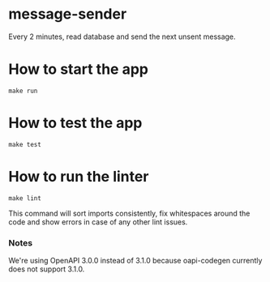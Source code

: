 # message-sender

Every 2 minutes, read database and send the next unsent message.

# How to start the app

```
make run
```

# How to test the app

```
make test
```

# How to run the linter

```
make lint
```

This command will sort imports consistently, fix whitespaces around the code and show errors in case of any other lint issues.

### Notes

We're using OpenAPI 3.0.0 instead of 3.1.0 because oapi-codegen currently does not support 3.1.0.
